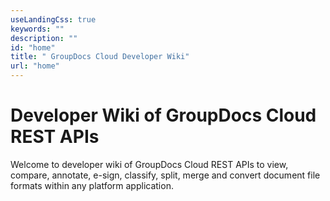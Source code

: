 ```yaml
---
useLandingCss: true
keywords: ""
description: ""
id: "home"
title: " GroupDocs Cloud Developer Wiki"
url: "home"
---
```


# Developer Wiki of GroupDocs Cloud REST APIs #



Welcome to developer wiki of GroupDocs Cloud REST APIs to view, compare, annotate, e-sign, classify, split, merge and convert document file formats within any platform application.
